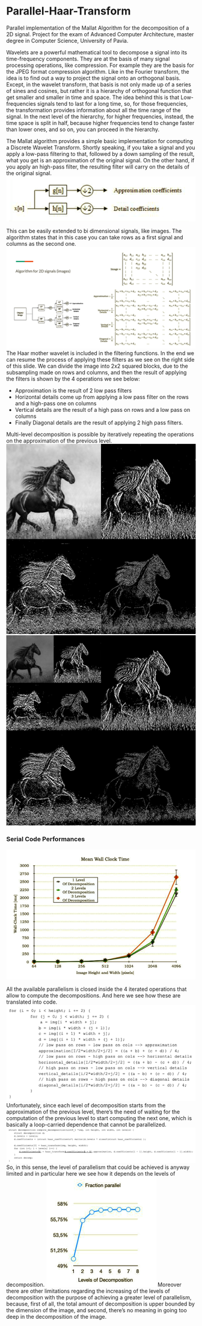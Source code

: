 # Parallel-Haar-Transform
Parallel implementation of the Mallat Algorithm for the decomposition of a 2D signal. Project for the exam of Advanced Computer Architecture, master degree in Computer Science, University of Pavia.


Wavelets are a powerful mathematical tool to decompose a signal into its time-frequency components. They are at the basis of many signal processing operations, like compression. For example they are the basis for the JPEG format compression algorithm.
Like in the Fourier transform, the idea is to find out a way to project the signal onto an orthogonal basis. Except, in the wavelet transform, that basis is not only made up of a series of sines and cosines, but rather it is a hierarchy of orthogonal function that get smaller and smaller in time and space. The idea behind this is that Low-frequencies signals tend to last for a long time, so, for those frequencies, the transformation provides information about all the time range of the signal. In the next level of the hierarchy, for higher frequencies, instead, the time space is split in half, because higher frequencies tend to change faster than lower ones, and so on, you can proceed in the hierarchy.

The Mallat algorithm provides a simple basic implementation for computing a Discrete Wavelet Transform. 
Shortly speaking, if you take a signal and you apply a low-pass filtering to that, followed by a down sampling of the result, what you get is an approximation of the original signal. On the other hand, if you apply an high-pass filter, the resulting filter will carry on the details of the original signal.
<img src="results/1d-signal-decomposition-scheme.png">

This can be easily extended to bi dimensional signals, like images. The algorithm states that in this case you can take rows as a first signal and columns as the second one.
<img src="results/2d-signal-decomposition-scheme.png">
The Haar mother wavelet is included in the filtering functions. In the end we can resume the process of applying these filters as we see on the right side of this slide. We can divide the image into 2x2 squared blocks, due to the subsampling made on rows and columns, and then the result of applying the filters is shown by the 4 operations we see below:
- Approximation is the result of 2 low pass filters
- Horizontal details come up from applying a low pass filter on the rows and a high-pass one on columns
- Vertical details are the result of a high pass on rows and a low pass on columns
- Finally Diagonal details are the result of applying 2 high pass filters.

Multi-level decomposition is possible by iteratively repeating the operations on the approximation of the previous level.
<img src="results/merged_multilevel_1.jpeg">
<img src="results/merged_multilevel_2.jpeg">

### Serial Code Performances
<img src="/results/serial-code-perf.png">

All the available parallelism is closed inside the 4 iterated operations that allow to compute the decompositions. 
And here we see how these are translated into code.
<img src="/results/serial-code-details-1.png">
Unfortunately, since each level of decomposition starts from the approximation of the previous level, there’s the need of waiting for the computation of the previous level to start computing the next one, which is basically a loop-carried dependence that cannot be parallelized.
<img src="/results/serial-code-details-2.png">
So, in this sense, the level of parallelism that could be achieved is anyway limited and in particular here we see how it depends on the levels of decomposition.
<img src="results/speed-up-limitation-vs-decomplevels.png">
Moreover there are other limitations regarding the increasing of the levels of decomposition with the purpose of achieving a greater level of parallelism, because, first of all, the total amount of decomposition is upper bounded by the dimension of the image, and second, there’s no meaning in going too deep in the decomposition of the image.



